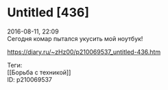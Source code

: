 Untitled [436]
===============

   
 2016-08-11, 22:09   
  Сегодня комар пытался укусить мой ноутбук!   
    
 <https://diary.ru/~zHz00/p210069537_untitled-436.htm>   
   
 Теги:   
 [[Борьба с техникой]]   
 ID: p210069537